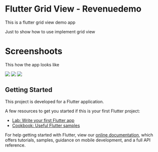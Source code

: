# Flutter Grid View - Revenuedemo

This is a flutter grid view demo app

Just to show how to use implement grid view

# Screenshoots

This how the app looks like

<img src="https://github.com/olawhizzy/FlutterGrid-Revenuedemo/blob/master/images/WhatsApp%20Image%202021-05-28%20at%2023.14.08.jpeg">

<img src="https://github.com/olawhizzy/FlutterGrid-Revenuedemo/blob/master/images/WhatsApp%20Image%202021-05-28%20at%2023.14.08%20(1).jpeg">

<img src="https://github.com/olawhizzy/FlutterGrid-Revenuedemo/blob/master/images/WhatsApp%20Image%202021-05-28%20at%2023.14.09.jpeg">



## Getting Started

This project is developed for a Flutter application.

A few resources to get you started if this is your first Flutter project:

- [Lab: Write your first Flutter app](https://flutter.dev/docs/get-started/codelab)
- [Cookbook: Useful Flutter samples](https://flutter.dev/docs/cookbook)

For help getting started with Flutter, view our
[online documentation](https://flutter.dev/docs), which offers tutorials,
samples, guidance on mobile development, and a full API reference.
